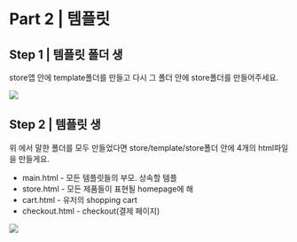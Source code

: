 # Part 2 \| 템플릿

## **Step 1 \| 템플릿 폴더 생**

store앱 안에 template폴더를 만들고 다시 그 폴더 안에 store폴더를 만들어주세요.

 [![](https://stepswithcode.s3-us-west-2.amazonaws.com/m1-prt2/1+templates.png)](https://stepswithcode.s3-us-west-2.amazonaws.com/m1-prt2/1+templates.png)

## **Step 2 \| 템플릿 생**

위 에서 말한 폴더를 모두 만들었다면 store/template/store폴더 안에 4개의 html파일을 만들게요. 

* main.html - 모든 템플릿들의 부모. 상속할 템플
* store.html - 모든 제품들이 표현될 homepage에 해
* cart.html - 유저의 shopping cart 
* checkout.html - checkout\(결제 페이지\)



 [![](https://stepswithcode.s3-us-west-2.amazonaws.com/m1-prt2/2+templates.png)](https://stepswithcode.s3-us-west-2.amazonaws.com/m1-prt2/2+templates.png)

